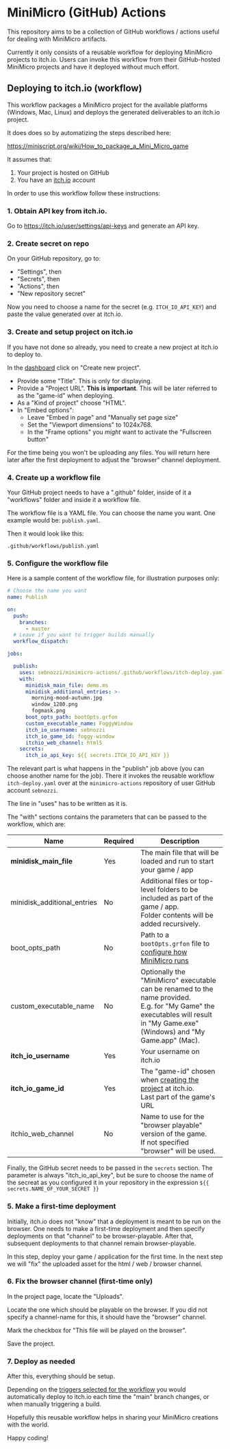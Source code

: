
# MiniMicro (GitHub) Actions

This repository aims to be a collection of GitHub workflows / actions useful for dealing with MiniMicro artifacts.

Currently it only consists of a reusable workflow for deploying MiniMicro projects to itch.io. Users can invoke this workflow from their GitHub-hosted MiniMicro projects and have it deployed without much effort.

## Deploying to itch.io (workflow)

This workflow packages a MiniMicro project for the available platforms (Windows, Mac, Linux) and deploys the generated deliverables to an itch.io project.

It does does so by automatizing the steps described here:

https://miniscript.org/wiki/How_to_package_a_Mini_Micro_game

It assumes that:

1. Your project is hosted on GitHub
2. You have an [itch.io](https://itch.io/dashboard) account

In order to use this workflow follow these instructions:

### 1. Obtain API key from itch.io.

Go to https://itch.io/user/settings/api-keys and generate an API key.

### 2. Create secret on repo

On your GitHub repository, go to:

* "Settings", then
* "Secrets", then
* "Actions", then
* "New repository secret"

Now you need to choose a name for the secret (e.g. `ITCH_IO_API_KEY`) and paste the value generated over at itch.io.

### 3. <a name="creating-project"></a>Create and setup project on itch.io

If you have not done so already, you need to create a new project at itch.io to deploy to.

In the [dashboard](https://itch.io/dashboard) click on "Create new project".

* Provide some "Title". This is only for displaying.
* Provide a "Project URL". **This is important**. This will be later referred to as the "game-id" when deploying.
* As a "Kind of project" choose "HTML".
* In "Embed options":
  * Leave "Embed in page" and "Manually set page size"
  * Set the "Viewport dimensions" to 1024x768.
  * In the "Frame options" you _might_ want to activate the "Fullscreen button"

For the time being you won't be uploading any files. You will return here later after the first deployment to adjust the "browser" channel deployment.

### 4. Create up a workflow file

Your GitHub project needs to have a ".github" folder, inside of it a "workflows" folder and inside it a workflow file.

The workflow file is a YAML file. You can choose the name you want. One example would be: `publish.yaml`.

Then it would look like this:

```
.github/workflows/publish.yaml
```

### 5. Configure the workflow file

Here is a sample content of the workflow file, for illustration purposes only:

```yaml
# Choose the name you want
name: Publish

on:
  push:
    branches:
      - master
  # Leave if you want to trigger builds manually
  workflow_dispatch:

jobs:

  publish:
    uses: sebnozzi/minimicro-actions/.github/workflows/itch-deploy.yaml@main
    with:
      minidisk_main_file: demo.ms
      minidisk_additional_entries: >-
        morning-mood-autumn.jpg
        window_1280.png
        fogmask.png
      boot_opts_path: bootOpts.grfon
      custom_executable_name: FoggyWindow
      itch_io_username: sebnozzi
      itch_io_game_id: foggy-window
      itchio_web_channel: html5
    secrets:
      itch_io_api_key: ${{ secrets.ITCH_IO_API_KEY }}
```

The relevant part is what happens in the "publish" job above (you can choose another name for the job). There it invokes the reusable workflow `itch-deploy.yaml` over at the `minimicro-actions` repository of user GitHub account `sebnozzi`.

The line in "uses" has to be written as it is.

The "with" sections contains the parameters that can be passed to the workflow, which are:

| Name    | Required | Description |
|---------|---------|----------------------------------------------------------------------|
| **minidisk_main_file** | Yes | The main file that will be loaded and run to start your game / app |
| minidisk_additional_entries | No | Additional files or top-level folders to be included as part of the game / app.<br/> Folder contents will be added recursively. |
| boot_opts_path | No | Path to a `bootOpts.grfon` file to [configure how MiniMicro runs](https://miniscript.org/wiki/BootOpts.grfon) |
| custom_executable_name | No | Optionally the "MiniMicro" executable can be renamed to the name provided.<br/> E.g. for "My Game" the executables will result in "My Game.exe" (Windows) and "My Game.app" (Mac). |
| **itch_io_username** | Yes | Your username on itch.io |
| **itch_io_game_id** | Yes | The "game-id" chosen when [creating the project](#creating-project) at itch.io. <br/>Last part of the game's URL |
| itchio_web_channel | No | Name to use for the "browser playable" version of the game. <br/>If not specified "browser" will be used. |

Finally, the GitHub secret needs to be passed in the `secrets` section. The parameter is always "itch_io_api_key", but be sure to choose the name of the secreat as you configured it in your repository in the expression `${{ secrets.NAME_OF_YOUR_SECRET }}`

### 5. Make a first-time deployment

Initially, itch.io does not "know" that a deployment is meant to be run on the browser. One needs to make a first-time deployment and then specify deployments on that "channel" to be browser-playable. After that, subsequent deployments to that channel remain browser-playable.

In this step, deploy your game / application for the first time. In the next step we will "fix" the uploaded asset for the html / web / browser channel.

### 6. Fix the browser channel (first-time only)

In the project page, locate the "Uploads".

Locate the one which should be playable on the browser. If you did not specify a channel-name for this, it should have the "browser" channel.

Mark the checkbox for "This file will be played on the browser".

Save the project.

### 7. Deploy as needed

After this, everything should be setup.

Depending on the [triggers selected for the workflow](https://docs.github.com/en/actions/using-workflows/events-that-trigger-workflows) you would automatically deploy to itch.io each time the "main" branch changes, or when manually triggering a build.

Hopefully this reusable workflow helps in sharing your MiniMicro creations with the world.

Happy coding!
